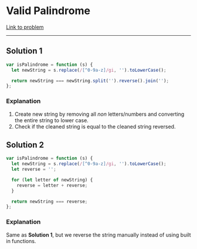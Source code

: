 # Valid Palindrome

[Link to problem](https://leetcode.com/problems/valid-palindrome/)

---

## Solution 1

```js
var isPalindrome = function (s) {
  let newString = s.replace(/[^0-9a-z]/gi, '').toLowerCase();

  return newString === newString.split('').reverse().join('');
};
```

### Explanation

1. Create new string by removing all _non_ letters/numbers and converting the entire string to lower case.
2. Check if the cleaned string is equal to the cleaned string reversed.

## Solution 2

```js
var isPalindrome = function (s) {
  let newString = s.replace(/[^0-9a-z]/gi, '').toLowerCase();
  let reverse = '';

  for (let letter of newString) {
    reverse = letter + reverse;
  }

  return newString === reverse;
};
```

### Explanation

Same as **Solution 1**, but we reverse the string manually instead of using built in functions.
